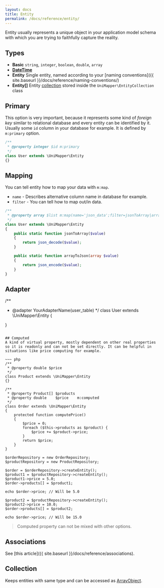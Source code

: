 ```yaml
---
layout: docs
title: Entity
permalink: /docs/reference/entity/
---
```


Entity usually represents a unique object in your application model schema with which you are trying to faithfully capture the reality.

## Types

- **Basic** `string`, `integer`, `boolean`, `double`, `array`
- **[DateTime](http://www.php.net/manual/en/class.datetime.php)**
- **Entity** Single entity, named according to your [naming conventions]({{ site.baseurl }}/docs/reference/naming-conventions/)
- **Entity\[\]** Entity [collection](#collection) stored inside the `UniMapper\EntityCollection` class

## Primary
This option is very important, because it represents some kind of *foreign key* similar to relational database and every entity can be identified by it.
Usually some `id` column in your database for example.
It is defined by `m:primary` option.

~~~ php
/**
 * @property integer $id m:primary
 */
class User extends \UniMapper\Entity
{}
~~~

## Mapping
You can tell entity how to map your data with `m:map`.

- `name` - Describes alternative column name in database for example.
- `filter` - You can tell how to map out/in data.

~~~ php
/**
 * @property array $list m:map(name='json_data';filter=jsonToArray|arrayToJson)
 */
class User extends \UniMapper\Entity
{
    public static function jsonToArray($value)
    {
        return json_decode($value);
    }

    public static function arrayToJson(array $value)
    {
        return json_encode($value);
    }
}
~~~

## Adapter

/**
 * @adapter YourAdapterName(user_table)
 */
class User extends \UniMapper\Entity
{

}
~~~

## Computed
A kind of virtual property, mostly dependent on other real properties so it is readonly and can not be set directly. It can be helpful in situations like price computing for example.

~~~ php
/**
 * @property double $price
 */
class Product extends \UniMapper\Entity
{}

/**
 * @property Product[] $products
 * @property double    $price    m:computed
 */
class Order extends \UniMapper\Entity
{
    protected function computePrice()
    {
    	$price = 0;
    	foreach ($this->products as $product) {
    	    $price += $product->price;
    	}
        return $price;
    }
}

$orderRepository = new OrderRepository;
$productRepository = new ProductRepository;

$order = $orderRepository->createEntity();
$product1 = $productRepository->createEntity();
$product1->price = 5.0;
$order->products[] = $product1;

echo $order->price; // Will be 5.0

$product2 = $productRepository->createEntity();
$product2->price = 10.0;
$order->products[] = $product2;

echo $order->price; // Will be 15.0
~~~

> Computed property can not be mixed with other options.

## Associations
See [this article]({{ site.baseurl }}/docs/reference/associations).

## Collection
Keeps entities with same type and can be accessed as [ArrayObject](http://php.net/manual/en/class.arrayobject.php).
